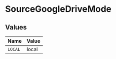 # SourceGoogleDriveMode


## Values

| Name    | Value   |
| ------- | ------- |
| `LOCAL` | local   |